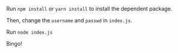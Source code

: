Run `npm install` or `yarn install` to install the dependent package.

Then, change the `username` and `passwd` in `index.js`.

Run `node index.js`

Bingo!

